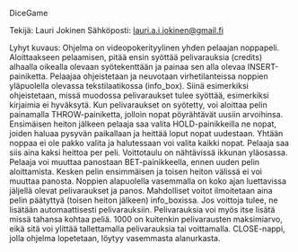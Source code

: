 DiceGame

Tekijä: Lauri Jokinen
Sähköposti: lauri.a.i.jokinen@gmail.fi

Lyhyt kuvaus:
Ohjelma on videopokerityylinen yhden pelaajan noppapeli. Aloittaakseen pelaamisen, pitää ensin syöttää pelivarauksia (credits)
alhaalla oikealla olevaan syötekenttään ja painaa sen alla olevaa INSERT-painiketta. Pelaajaa ohjeistetaan ja neuvotaan virhetilanteissa noppien
yläpuolella olevassa tekstilaatikossa (info_box). Siinä esimerkiksi ohjeistetaan, missä muodossa pelivaraukset tulee syöttää,  esimerkiksi kirjaimia ei hyväksytä.
Kun pelivaraukset on syötetty, voi aloittaa pelin painamalla THROW-painiketta, jolloin nopat pöyrähtävät
uusiin arvoihinsa. Ensimäisen heiton jälkeen pelaaja saa valita HOLD-painikkeilla ne nopat, joiden haluaa pysyvän paikallaan ja heittää loput nopat uudestaan.
Yhtään noppaa ei ole pakko valita ja halutessaan voi valita kaikki nopat. Pelaaja saa siis aina kaksi heittoa per peli. Voittotaulu on nähtävissä ikkunan yläosassa.
Pelaaja voi muuttaa panostaan BET-painikkeella, ennen uuden pelin aloittamista. Kesken pelin ensimmäisen ja toisen heiton välissä ei voi muuttaa panosta.
Noppien alapuolella vasemmalla on koko ajan luettavissa jäljellä olevat pelivaraukset ja panos. Mahdolliset voitot ilmoitetaan aina pelin päätyttyä
(toisen heiton jälkeen) info_boxissa. Jos voittoja tulee, ne lisätään automaattisesti pelivarauksiin. Pelivarauksia voi myös itse lisätä missä tahansa kohtaa peliä.
1000 on kuitenkin pelivarausten maksimiarvo, eikä sitä voi ylittää tallettamalla pelivarauksia tai voittamalla. CLOSE-nappi, jolla ohjelma lopetetaan, löytyy vasemmasta
alanurkasta.

